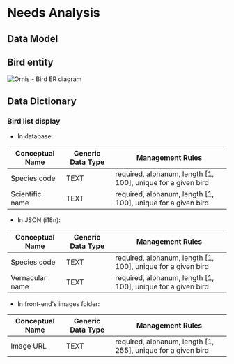 # Needs Analysis

## Data Model

## Bird entity

![Ornis - Bird ER diagram](https://user-images.githubusercontent.com/107263089/236669502-8c1eb998-ad4c-4c0c-a61b-c605f083d224.jpg)

## Data Dictionary

### Bird list display

- In database:

|Conceptual Name | Generic Data Type | Management Rules |
|----------------|-------------------|------------------|
|Species code    | TEXT              | required, alphanum, length [1, 100], unique for a given bird|
|Scientific name | TEXT              | required, alphanum, length [1, 100], unique for a given bird|


- In JSON (i18n):

|Conceptual Name | Generic Data Type | Management Rules |
|----------------|-------------------|------------------|
|Species code    | TEXT              | required, alphanum, length [1, 100], unique for a given bird|
|Vernacular name | TEXT              | required, alphanum, length [1, 100], unique for a given bird|

- In front-end's images folder: 

|Conceptual Name | Generic Data Type | Management Rules |
|----------------|-------------------|------------------|
|Image URL       | TEXT              | required, alphanum, length [1, 255], unique for a given bird| 
